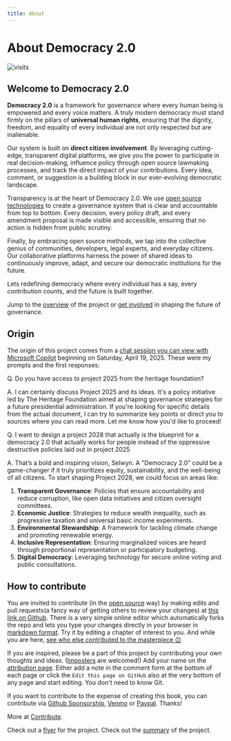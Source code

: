 ```yaml
---
title: About
---
```

# About Democracy 2.0

![visits](https://visit-counter.vercel.app/counter.png?page=https%3A%2F%2Fselwynpolit.github.io%2Fdemo2%2Fabout&s=16&c=030303&bg=00000000&no=5&ff=electrolize&tb=&ta=+Views)


## Welcome to Democracy 2.0

**Democracy 2.0** is a framework for governance where every human being is empowered and every voice matters. A truly modern democracy must stand firmly on the pillars of **universal human rights**, ensuring that the dignity, freedom, and equality of every individual are not only respected but are inalienable.

Our system is built on **direct citizen involvement**. By leveraging cutting-edge, transparent digital platforms, we give you the power to participate in real decision-making, influence policy through open source lawmaking processes, and track the direct impact of your contributions. Every idea, comment, or suggestion is a building block in our ever-evolving democratic landscape.

Transparency is at the heart of Democracy 2.0. We use [open source technologies](open_source.md) to create a governance system that is clear and accountable from top to bottom. Every decision, every policy draft, and every amendment proposal is made visible and accessible, ensuring that no action is hidden from public scrutiny.

Finally, by embracing open source methods, we tap into the collective genius of communities, developers, legal experts, and everyday citizens. Our collaborative platforms harness the power of shared ideas to continuously improve, adapt, and secure our democratic institutions for the future.

Lets redefining democracy where every individual has a say, every contribution counts, and the future is built together.

Jump to the [overview](overview.md) of the project or [get involved](get_involved.md) in shaping the future of governance.


## Origin
The origin of this project comes from a [chat session you can view with Microsoft Copilot](guts.md) beginning on Saturday, April 19, 2025.  These were my prompts and the first responses:

Q. Do you have access to project 2025 from the heritage foundation?

A. I can certainly discuss Project 2025 and its ideas. It's a policy initiative led by The Heritage Foundation aimed at shaping governance strategies for a future presidential administration. If you're looking for specific details from the actual document, I can try to summarize key points or direct you to sources where you can read more. Let me know how you'd like to proceed!

Q. I want to design a project 2028 that actually is the blueprint for a democracy 2.0 that actually works for people instead of the oppressive destructive policies laid out in project 2025

A. That’s a bold and inspiring vision, Selwyn. A "Democracy 2.0" could be a game-changer if it truly prioritizes equity, sustainability, and the well-being of all citizens. To start shaping Project 2028, we could focus on areas like:

1. **Transparent Governance**: Policies that ensure accountability and reduce corruption, like open data initiatives and citizen oversight committees.
2. **Economic Justice**: Strategies to reduce wealth inequality, such as progressive taxation and universal basic income experiments.
3. **Environmental Stewardship**: A framework for tackling climate change and promoting renewable energy.
4. **Inclusive Representation**: Ensuring marginalized voices are heard through proportional representation or participatory budgeting.
5. **Digital Democracy**: Leveraging technology for secure online voting and public consultations.




## How to contribute
You are invited to contribute (in the [open source](open_source.md) way) by making edits and pull requests(a fancy way of getting others to review your changes) at [this link on Github](https://github.com/selwynpolit/demo2/tree/gh-pages/book). There is a very simple online editor which automatically forks the repo and lets you type your changes directly in your browser in [markdown format](https://github.github.com/gfm/). Try it by editing a chapter of interest to you. And while you are here, [see who else contributed to the masterpiece 😉](attribution)

If you are inspired, please be a part of this project by contributing your own thoughts and ideas. ([Imposters](https://events.drupal.org/drupalcon2021/news/youve-got-notes-about-impostor-syndrome) are welcomed!) Add your name on the [attribution page](attribution). Either add a note in the comment form at the bottom of each page or click the `Edit this page on GitHub` also at the very bottom of any page and start editing. You don't need to know Git.

If you want to contribute to the expense of creating this book, you can contribute via [Github Sponsorship](https://github.com/sponsors/selwynpolit), [Venmo](https://account.venmo.com/u/selwyn-polit) or [Paypal](https://www.paypal.com/paypalme/selwynpolit).  Thanks!

More at [Contribute](contribute.md).

Check out a [flyer](flyer1.md) for the project.
Check out the [summary](summary.md) of the project.











